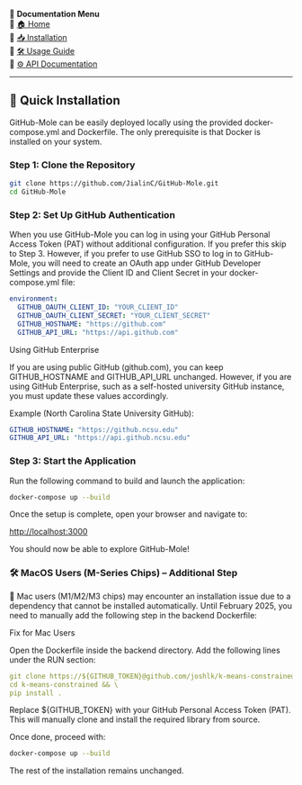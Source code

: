 📖 **Documentation Menu**  
🔹 [🏠 Home](index.md)  
🔹 [📥 Installation](installation.md)  
🔹 [🛠 Usage Guide](usage.md)  
🔹 [⚙️ API Documentation](api.md)  

---

## 🚀 Quick Installation

GitHub-Mole can be easily deployed locally using the provided docker-compose.yml and Dockerfile. The only prerequisite is that Docker is installed on your system.

### Step 1: Clone the Repository

```sh
git clone https://github.com/JialinC/GitHub-Mole.git
cd GitHub-Mole
```

### Step 2: Set Up GitHub Authentication

When you use GitHub-Mole you can log in using your GitHub Personal Access Token (PAT) without additional configuration. If you prefer this skip to Step 3. However, if you prefer to use GitHub SSO to log in to GitHub-Mole, you will need to create an OAuth app under GitHub Developer Settings and provide the Client ID and Client Secret in your docker-compose.yml file:

```yaml
environment:
  GITHUB_OAUTH_CLIENT_ID: "YOUR_CLIENT_ID"
  GITHUB_OAUTH_CLIENT_SECRET: "YOUR_CLIENT_SECRET"
  GITHUB_HOSTNAME: "https://github.com"
  GITHUB_API_URL: "https://api.github.com"
```

Using GitHub Enterprise

If you are using public GitHub (github.com), you can keep GITHUB_HOSTNAME and GITHUB_API_URL unchanged. However, if you are using GitHub Enterprise, such as a self-hosted university GitHub instance, you must update these values accordingly.

Example (North Carolina State University GitHub):

```yaml
GITHUB_HOSTNAME: "https://github.ncsu.edu"
GITHUB_API_URL: "https://api.github.ncsu.edu"
```

### Step 3: Start the Application

Run the following command to build and launch the application:

```sh
docker-compose up --build
```

Once the setup is complete, open your browser and navigate to:

[http://localhost:3000](http://localhost:3000)

You should now be able to explore GitHub-Mole!

### 🛠 MacOS Users (M-Series Chips) – Additional Step

🚨 Mac users (M1/M2/M3 chips) may encounter an installation issue due to a dependency that cannot be installed automatically. Until February 2025, you need to manually add the following step in the backend Dockerfile:

Fix for Mac Users

Open the Dockerfile inside the backend directory.
Add the following lines under the RUN section:

```yaml
git clone https://${GITHUB_TOKEN}@github.com/joshlk/k-means-constrained.git && \
cd k-means-constrained && \
pip install .
```

Replace ${GITHUB_TOKEN} with your GitHub Personal Access Token (PAT).
This will manually clone and install the required library from source.

Once done, proceed with:

```sh
docker-compose up --build
```

The rest of the installation remains unchanged.
